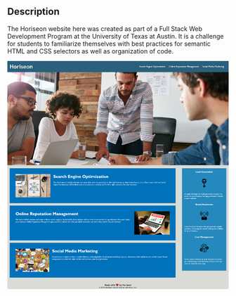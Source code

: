 # <Horiseon-Site>

## Description

The Horiseon website here was created as part of a Full Stack Web Development Program at the University of Texas at Austin. It is a challenge for students to familiarize themselves with best practices for semantic HTML and CSS selectors as well as organization of code.

![screenshot of Horiseon site](assets/images/site-screenshot.png)